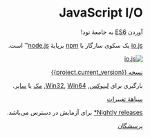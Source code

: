 <div dir="rtl" lang="fa">

# JavaScript I/O

آوردن [ES6](../en/es6.html) به جامعهٔ نود!

[io.js](https://github.com/nodejs/io.js) یک سکوی سازگار با [npm](https://www.npmjs.com/) برپایهٔ [node.js](https://nodejs.ir/)&#8482; است.

[![io.js](../images/1.0.0.png)](https://iojs.org/dist/v{{project.current_version}}/)

[نسخه {{project.current_version}}](https://iojs.org/dist/v{{project.current_version}}/)

بارگیری برای
[لینوکس](https://iojs.org/dist/v{{project.current_version}}/iojs-v{{project.current_version}}-linux-x64.tar.xz),
[Win32](https://iojs.org/dist/v{{project.current_version}}/iojs-v{{project.current_version}}-x86.msi),
[Win64](https://iojs.org/dist/v{{project.current_version}}/iojs-v{{project.current_version}}-x64.msi),
[مک](https://iojs.org/dist/v{{project.current_version}}/iojs-v{{project.current_version}}.pkg) یا
[سایر](https://iojs.org/dist/v{{project.current_version}}/).


[سیاههٔ تغییرات](https://github.com/nodejs/io.js/blob/master/CHANGELOG.md)

[Nightly releases](https://iojs.org/download/nightly/)[*](https://en.wikipedia.org/wiki/Neutral_build) برای آزمایش در دسترس می‌باشد.

[پرسشگان](/faq.html)
